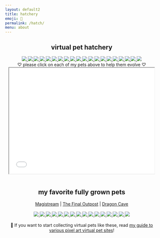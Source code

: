 ```yaml
---
layout: default2
title: hatchery
emoji: 🐣
permalink: /hatch/
menu: about
---
```

<center>
    <h2>virtual pet hatchery</h2>
    <div class="hatchery">
        <a target="other" href='https://finaloutpost.net/view/jEjkT#main'>
            <img src='https://finaloutpost.net/s/jEjkT.png'>
        </a>
        <a target="other" href='https://finaloutpost.net/view/UbcR7#main'>
            <img src='https://finaloutpost.net/s/UbcR7.png'>
        </a>
        <a target="other" href='https://finaloutpost.net/view/Ev4UT#main'>
            <img src='https://finaloutpost.net/s/Ev4UT.png'>
        </a>
        <a target="other" href='https://finaloutpost.net/view/lWUSr#main'>
            <img src='https://finaloutpost.net/s/lWUSr.png'>
        </a>
        <a target="other" href='https://finaloutpost.net/view/Uh7zV#main'>
            <img src='https://finaloutpost.net/s/Uh7zV.png'>
        </a>
        <a target="other" href='https://finaloutpost.net/view/Zaf9F#main'>
            <img src='https://finaloutpost.net/s/Zaf9F.png'>
        </a>
        <a target="other" href='https://finaloutpost.net/view/3q5CF#main'>
            <img src='https://finaloutpost.net/s/3q5CF.png'>
        </a>
        <a target="other" href='https://finaloutpost.net/view/leZn9#main'>
            <img src='https://finaloutpost.net/s/leZn9.png'>
        </a>
        <a target="other" href='https://finaloutpost.net/view/yYfhO#main'>
            <img src='https://finaloutpost.net/s/yYfhO.png'>
        </a>
        <a target="other" href='https://finaloutpost.net/view/o97Lt#main'>
            <img src='https://finaloutpost.net/s/o97Lt.png'>
        </a>
        <a target="other" href='https://finaloutpost.net/view/XxVkg#main'>
            <img src='https://finaloutpost.net/s/XxVkg.png'>
        </a>
        <a target="other" href='https://finaloutpost.net/view/zX2QY#main'>
            <img src='https://finaloutpost.net/s/zX2QY.png'>
        </a>
        <a target="other" href="https://dragcave.net/view/VxBti#middle">
            <img src="https://dragcave.net/image/VxBti.gif" style="border-width:0"/>
        </a>
        <a target="other" href="https://dragcave.net/view/bdhSk#middle">
            <img src="https://dragcave.net/image/bdhSk.gif" style="border-width:0"/>
        </a>
        <a target="other" href="https://dragcave.net/view/kb2Fo#middle">
            <img src="https://dragcave.net/image/kb2Fo.gif" style="border-width:0"/>
        </a>
        <a target="other" href="https://dragcave.net/view/WDNGA#middle">
            <img src="https://dragcave.net/image/WDNGA.gif" style="border-width:0"/>
        </a>
        <a target="other" href="https://dragcave.net/view/95L4W#middle">
            <img src="https://dragcave.net/image/95L4W.gif" style="border-width:0"/>
        </a>
        <a target="other" href="https://dragcave.net/view/rajxg#middle">
            <img src="https://dragcave.net/image/rajxg.gif" style="border-width:0"/>
        </a>
        <a target="other" href="https://dragcave.net/view/Zv6ms#middle">
            <img src="https://dragcave.net/image/Zv6ms.gif" style="border-width:0"/>
        </a>
        <a target="other" href="https://dragcave.net/view/S5Ujr#middle">
            <img src="https://dragcave.net/image/S5Ujr.gif" style="border-width:0"/>
        </a>
        <div class="hatchery-status">
            ♡ please click on each of my pets above to help them evolve ♡
        </div>
        <iframe src="/hatchable.txt" name="other" width="95%" height="350px"></iframe>
    </div>
    <script>
        let isIframeLoadSet = false;
        document.querySelectorAll('a[target="other"]').forEach(el => {
            el.onclick = () => {
                document.querySelector('.hatchery-status').innerText = "loading...";
                if (!isIframeLoadSet) {
                    isIframeLoadSet = true;
                    document.getElementsByName("other")[0].onload = () => {
                        document.querySelector('.hatchery-status').innerText = "thank you!";
                    }
                }
            };
        });
    </script>
    <br>
    <h2>my favorite fully grown pets</h2>
    <a target="_blank" href="https://magistream.com/user/lostletters/Completed">Magistream</a> | 
    <a target="_blank" href="https://finaloutpost.net/visit/lostletters/37592">The Final Outpost</a> | 
    <a target="_blank" href="https://dragcave.net/user/lostletters">Dragon Cave</a>
    <br>
    <br>
        <a target="other" href='https://finaloutpost.net/view/CCG9D#main'>
            <img src='https://finaloutpost.net/s/CCG9D.png'>
        </a>
        <a target="other" href='https://finaloutpost.net/view/9Z1vj#main'>
            <img src='https://finaloutpost.net/s/9Z1vj.png'>
        </a>
        <a target="other" href='https://finaloutpost.net/view/fgoZb#main'>
            <img src='https://finaloutpost.net/s/fgoZb.png'>
        </a>
        <a target="other" href="https://dragcave.net/view/gpSa9#middle">
            <img src="https://dragcave.net/image/gpSa9.gif" style="border-width:0"/>
        </a>
        <a target="other" href="https://dragcave.net/view/mMntk#middle">
            <img src="https://dragcave.net/image/mMntk.gif" style="border-width:0"/>
        </a>
        <a target="other" href="https://dragcave.net/view/PCf1e">
            <img src="https://dragcave.net/image/PCf1e.gif" style="border-width:0"/>
        </a>
        <a target="other" href="https://dragcave.net/view/OVsMx#middle">
            <img src="https://dragcave.net/image/OVsMx.gif" style="border-width:0"/>
        </a>
        <a target="other" href="https://dragcave.net/view/yLmgd#middle">
            <img src="https://dragcave.net/image/yLmgd.gif" style="border-width:0"/>
        </a>
        <a target="other" href="https://dragcave.net/view/aZAqo#middle">
            <img src="https://dragcave.net/image/aZAqo.gif" style="border-width:0"/>
        </a>
        <a target="other" href="https://dragcave.net/view/spPTJ#middle">
            <img src="https://dragcave.net/image/spPTJ.gif" style="border-width:0"/>
        </a>
        <a target="other" href="http://magistream.com/creature/14201225#page-body">
            <img src="http://magistream.com/img/14201225.gif"/>
        </a>
        <a target="other" href="http://magistream.com/creature/14211781">
            <img src="http://magistream.com/img/14211781.gif"/>
        </a>
        <a target="other" href="http://magistream.com/creature/14213565">
            <img src="http://magistream.com/img/14213565.gif"/>
        </a>
        <a target="other" href='https://finaloutpost.net/view/ohzHb#main'>
            <img src='https://finaloutpost.net/s/ohzHb1.png'>
        </a>
        <a target="other" href='https://finaloutpost.net/view/6XO96#main'>
            <img src='https://finaloutpost.net/s/6XO96.png'>
        </a>
        <a target="other" href='https://finaloutpost.net/view/6tZ5z#main'>
         <img src='https://finaloutpost.net/s/6tZ5z3.png'>
        </a>
    <br>
    <br>
    📝 If you want to start collecting virtual pets like these, read <a href="/2022/11/25/virtual-pets.html">my guide to various pixel art virtual pet sites</a>!
</center>